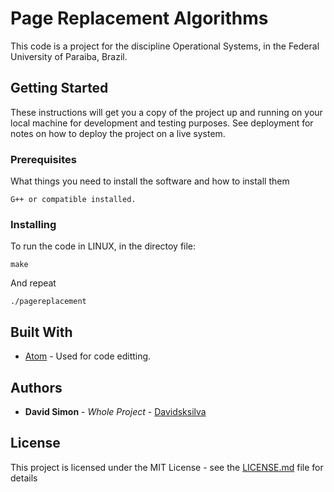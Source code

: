 # Page Replacement Algorithms

This code is a project for the discipline Operational Systems, in the Federal University of Paraiba, Brazil.

## Getting Started

These instructions will get you a copy of the project up and running on your local machine for development and testing purposes. See deployment for notes on how to deploy the project on a live system.

### Prerequisites

What things you need to install the software and how to install them

```
G++ or compatible installed.
```

### Installing

To run the code in LINUX, in the directoy file:

```
make
```

And repeat

```
./pagereplacement
```

## Built With

* [Atom](https://atom.io/) - Used for code editting.

## Authors

* **David Simon** - *Whole Project* - [Davidsksilva](https://github.com/Davidsksilva)

## License

This project is licensed under the MIT License - see the [LICENSE.md](LICENSE.md) file for details
